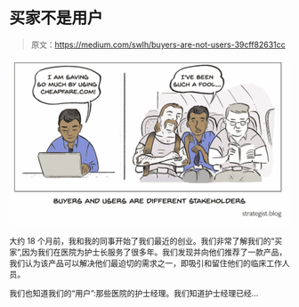 # 买家不是用户

> 原文：<https://medium.com/swlh/buyers-are-not-users-39cff82631cc>

![](img/56cefa25b4b4af9f3cd197c7c0f6ef00.png)

大约 18 个月前，我和我的同事开始了我们最近的创业。我们非常了解我们的“买家”,因为我们在医院为护士长服务了很多年。我们发现并向他们推荐了一款产品，我们认为该产品可以解决他们最迫切的需求之一，即吸引和留住他们的临床工作人员。

我们也知道我们的“用户”:那些医院的护士经理。我们知道护士经理已经…
